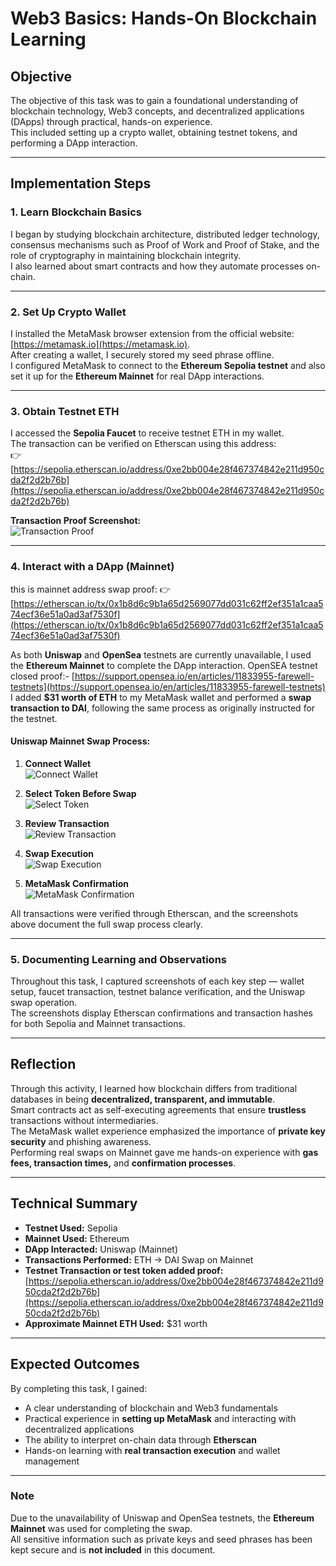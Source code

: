 # Web3 Basics: Hands-On Blockchain Learning

## Objective
The objective of this task was to gain a foundational understanding of blockchain technology, Web3 concepts, and decentralized applications (DApps) through practical, hands-on experience.  
This included setting up a crypto wallet, obtaining testnet tokens, and performing a DApp interaction.

---

## Implementation Steps

### 1. Learn Blockchain Basics
I began by studying blockchain architecture, distributed ledger technology, consensus mechanisms such as Proof of Work and Proof of Stake, and the role of cryptography in maintaining blockchain integrity.  
I also learned about smart contracts and how they automate processes on-chain.

---

### 2. Set Up Crypto Wallet
I installed the MetaMask browser extension from the official website: [https://metamask.io](https://metamask.io).  
After creating a wallet, I securely stored my seed phrase offline.  
I configured MetaMask to connect to the **Ethereum Sepolia testnet** and also set it up for the **Ethereum Mainnet** for real DApp interactions.

---

### 3. Obtain Testnet ETH
I accessed the **Sepolia Faucet** to receive testnet ETH in my wallet.  
The transaction can be verified on Etherscan using this address:  
👉 [https://sepolia.etherscan.io/address/0xe2bb004e28f467374842e211d950cda2f2d2b76b](https://sepolia.etherscan.io/address/0xe2bb004e28f467374842e211d950cda2f2d2b76b)

**Transaction Proof Screenshot:**  
![Transaction Proof](txtproof.jpeg)

---

### 4. Interact with a DApp (Mainnet)

this is mainnet address swap proof: 👉  [https://etherscan.io/tx/0x1b8d6c9b1a65d2569077dd031c62ff2ef351a1caa574ecf36e51a0ad3af7530f](https://etherscan.io/tx/0x1b8d6c9b1a65d2569077dd031c62ff2ef351a1caa574ecf36e51a0ad3af7530f)

As both **Uniswap** and **OpenSea** testnets are currently unavailable, I used the **Ethereum Mainnet** to complete the DApp interaction.  OpenSEA testnet closed proof:- [https://support.opensea.io/en/articles/11833955-farewell-testnets](https://support.opensea.io/en/articles/11833955-farewell-testnets)
I added **$31 worth of ETH** to my MetaMask wallet and performed a **swap transaction to DAI**, following the same process as originally instructed for the testnet.

#### Uniswap Mainnet Swap Process:
1. **Connect Wallet**  
   ![Connect Wallet](1.jpeg)

2. **Select Token Before Swap**  
   ![Select Token](2.jpeg)

3. **Review Transaction**  
   ![Review Transaction](3.jpeg)

4. **Swap Execution**  
   ![Swap Execution](4.jpeg)

5. **MetaMask Confirmation**  
   ![MetaMask Confirmation](5.jpeg)

All transactions were verified through Etherscan, and the screenshots above document the full swap process clearly.

---

### 5. Documenting Learning and Observations
Throughout this task, I captured screenshots of each key step — wallet setup, faucet transaction, testnet balance verification, and the Uniswap swap operation.  
The screenshots display Etherscan confirmations and transaction hashes for both Sepolia and Mainnet transactions.

---

## Reflection
Through this activity, I learned how blockchain differs from traditional databases in being **decentralized, transparent, and immutable**.  
Smart contracts act as self-executing agreements that ensure **trustless** transactions without intermediaries.  
The MetaMask wallet experience emphasized the importance of **private key security** and phishing awareness.  
Performing real swaps on Mainnet gave me hands-on experience with **gas fees, transaction times,** and **confirmation processes**.

---

## Technical Summary
- **Testnet Used:** Sepolia  
- **Mainnet Used:** Ethereum  
- **DApp Interacted:** Uniswap (Mainnet)  
- **Transactions Performed:** ETH → DAI Swap on Mainnet  
- **Testnet Transaction or test token added proof:** [https://sepolia.etherscan.io/address/0xe2bb004e28f467374842e211d950cda2f2d2b76b](https://sepolia.etherscan.io/address/0xe2bb004e28f467374842e211d950cda2f2d2b76b)  
- **Approximate Mainnet ETH Used:** $31 worth  

---

## Expected Outcomes
By completing this task, I gained:
- A clear understanding of blockchain and Web3 fundamentals  
- Practical experience in **setting up MetaMask** and interacting with decentralized applications  
- The ability to interpret on-chain data through **Etherscan**  
- Hands-on learning with **real transaction execution** and wallet management  

---

### Note
Due to the unavailability of Uniswap and OpenSea testnets, the **Ethereum Mainnet** was used for completing the swap.  
All sensitive information such as private keys and seed phrases has been kept secure and is **not included** in this document.
